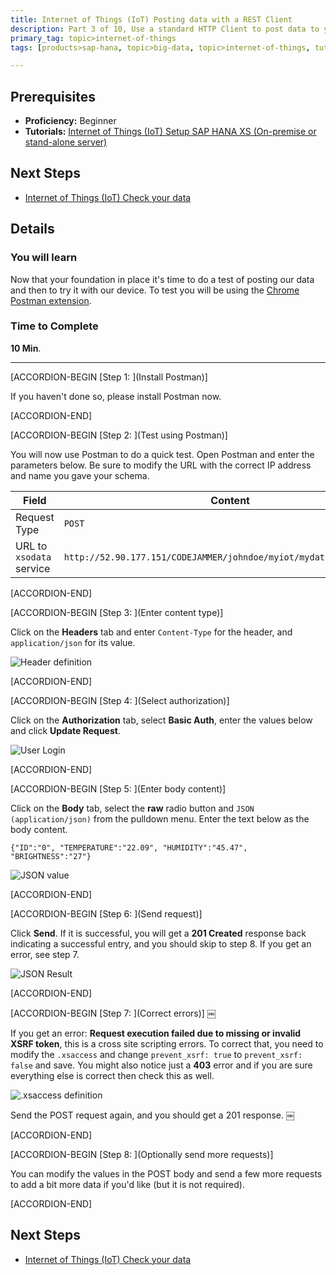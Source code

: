 ```yaml
---
title: Internet of Things (IoT) Posting data with a REST Client
description: Part 3 of 10, Use a standard HTTP Client to post data to your SAP HANA tables
primary_tag: topic>internet-of-things
tags: [products>sap-hana, topic>big-data, topic>internet-of-things, tutorial>beginner ]

---
```


## Prerequisites  
- **Proficiency:** Beginner
- **Tutorials:** [Internet of Things (IoT) Setup SAP HANA XS (On-premise or stand-alone server)](https://www.sap.com/developer/tutorials/iot-part2-hanaxs-setup.html)


## Next Steps
- [Internet of Things (IoT) Check your data](https://www.sap.com/developer/tutorials/iot-part4-checking-data.html)

## Details
### You will learn  
Now that your foundation in place it's time to do a test of posting our data and then to try it with our device. To test you will be using the [Chrome Postman extension](https://chrome.google.com/webstore/detail/postman/fhbjgbiflinjbdggehcddcbncdddomop).

### Time to Complete
**10 Min**.

---

[ACCORDION-BEGIN [Step 1: ](Install Postman)]

If you haven't done so, please install Postman now.


[ACCORDION-END]

[ACCORDION-BEGIN [Step 2: ](Test using Postman)]

You will now use Postman to do a quick test. Open Postman and enter the parameters below. Be sure to modify the URL with the correct IP address and name you gave your schema.

Field                    | Content
------------------------ | -------------
Request Type             | `POST`
URL to `xsodata` service | `http://52.90.177.151/CODEJAMMER/johndoe/myiot/mydata.xsodata/DATA`


[ACCORDION-END]

[ACCORDION-BEGIN [Step 3: ](Enter content type)]

Click on the **Headers** tab and enter `Content-Type` for the header, and `application/json` for its value.

![Header definition](https://raw.githubusercontent.com/SAPDocuments/Tutorials/master/tutorials/iot-part3-posting-data-hana/p3_3.png)


[ACCORDION-END]

[ACCORDION-BEGIN [Step 4: ](Select authorization)]

Click on the **Authorization** tab, select **Basic Auth**, enter the values below and click **Update Request**.

![User Login](https://raw.githubusercontent.com/SAPDocuments/Tutorials/master/tutorials/iot-part3-posting-data-hana/p3_4.png)


[ACCORDION-END]

[ACCORDION-BEGIN [Step 5: ](Enter body content)]

Click on the **Body** tab, select the **raw** radio button and `JSON (application/json)` from the pulldown menu. Enter the text below as the body content.

`{"ID":"0", "TEMPERATURE":"22.09", "HUMIDITY":"45.47", "BRIGHTNESS":"27"}`

![JSON value](https://raw.githubusercontent.com/SAPDocuments/Tutorials/master/tutorials/iot-part3-posting-data-hana/p3_5.png)


[ACCORDION-END]

[ACCORDION-BEGIN [Step 6: ](Send request)]

Click **Send**. If it is successful, you will get a **201 Created** response back indicating a successful entry, and you should skip to step 8. If you get an error, see step 7.

![JSON Result](https://raw.githubusercontent.com/SAPDocuments/Tutorials/master/tutorials/iot-part3-posting-data-hana/p3_6.png)


[ACCORDION-END]

[ACCORDION-BEGIN [Step 7: ](Correct errors)] ￼

If you get an error: **Request execution failed due to missing or invalid XSRF token**,  this is a cross site scripting errors. To correct that, you need to modify the `.xsaccess` and change `prevent_xsrf: true` to `prevent_xsrf: false` and save. You might also notice just a **403** error and if you are sure everything else is correct then check this as well.

![.xsaccess definition](https://raw.githubusercontent.com/SAPDocuments/Tutorials/master/tutorials/iot-part3-posting-data-hana/p3_7.png)


Send the POST request again, and you should get a 201 response.
￼


[ACCORDION-END]

[ACCORDION-BEGIN [Step 8: ](Optionally send more requests)]

You can modify the values in the POST body and send a few more requests to add a bit more data if you'd like (but it is not required).


[ACCORDION-END]



## Next Steps
- [Internet of Things (IoT) Check your data](https://www.sap.com/developer/tutorials/iot-part4-checking-data.html)
